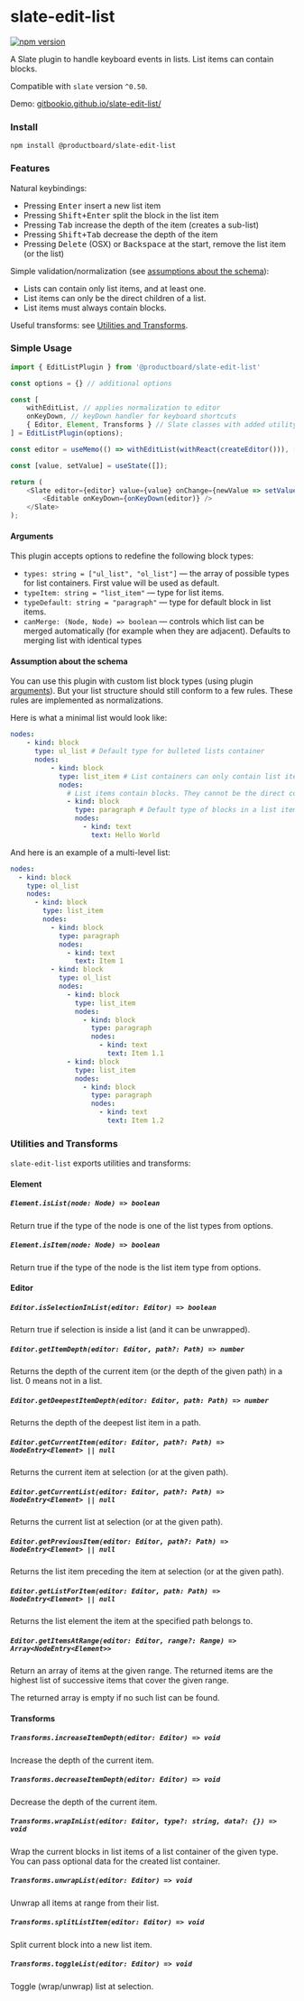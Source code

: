 # slate-edit-list

[![npm version](https://badge.fury.io/js/%40productboard%2Fslate-edit-list.svg)](https://badge.fury.io/js/%40productboard%2Fslate-edit-list)

A Slate plugin to handle keyboard events in lists. List items can contain blocks.

Compatible with `slate` version `^0.50`.

Demo: [gitbookio.github.io/slate-edit-list/](https://gitbookio.github.io/slate-edit-list/)

### Install

```
npm install @productboard/slate-edit-list
```

### Features

Natural keybindings:

- Pressing <kbd>Enter</kbd> insert a new list item
- Pressing <kbd>Shift+Enter</kbd> split the block in the list item
- Pressing <kbd>Tab</kbd> increase the depth of the item (creates a sub-list)
- Pressing <kbd>Shift+Tab</kbd> decrease the depth of the item
- Pressing <kbd>Delete</kbd> (OSX) or <kbd>Backspace</kbd> at the start, remove the list item (or the list)

Simple validation/normalization (see [assumptions about the schema](#assumption-about-the-schema)):

- Lists can contain only list items, and at least one.
- List items can only be the direct children of a list.
- List items must always contain blocks.

Useful transforms: see [Utilities and Transforms](#utilities-and-transforms).

### Simple Usage

```js
import { EditListPlugin } from '@productboard/slate-edit-list'

const options = {} // additional options

const [ 
    withEditList, // applies normalization to editor 
    onKeyDown, // keyDown handler for keyboard shortcuts
    { Editor, Element, Transforms } // Slate classes with added utility functions and transforms this package provides
] = EditListPlugin(options);

const editor = useMemo(() => withEditList(withReact(createEditor())), []);

const [value, setValue] = useState([]);

return (
    <Slate editor={editor} value={value} onChange={newValue => setValue(newValue)}>
        <Editable onKeyDown={onKeyDown(editor)} />
    </Slate>
);
```

#### Arguments

This plugin accepts options to redefine the following block types:

- `types: string = ["ul_list", "ol_list"]` — the array of possible types for list containers. First value will be used as default.
- `typeItem: string = "list_item"` — type for list items.
- `typeDefault: string = "paragraph"` — type for default block in list items.
- `canMerge: (Node, Node) => boolean` — controls which list can be merged automatically (for example when they are adjacent). Defaults to merging list with identical types


#### Assumption about the schema

You can use this plugin with custom list block types (using plugin [arguments](#arguments)). But your list structure should still conform to a few rules. These rules are implemented as normalizations.

Here is what a minimal list would look like:


```yaml
nodes:
    - kind: block
      type: ul_list # Default type for bulleted lists container
      nodes:
          - kind: block
            type: list_item # List containers can only contain list items
            nodes:
              # List items contain blocks. They cannot be the direct container of text.
              - kind: block
                type: paragraph # Default type of blocks in a list item
                nodes:
                  - kind: text
                    text: Hello World
```

And here is an example of a multi-level list:

```yaml
nodes:
  - kind: block
    type: ol_list
    nodes:
      - kind: block
        type: list_item
        nodes:
          - kind: block
            type: paragraph
            nodes:
              - kind: text
                text: Item 1
          - kind: block
            type: ol_list
            nodes:
              - kind: block
                type: list_item
                nodes:
                  - kind: block
                    type: paragraph
                    nodes:
                      - kind: text
                        text: Item 1.1
              - kind: block
                type: list_item
                nodes:
                  - kind: block
                    type: paragraph
                    nodes:
                      - kind: text
                        text: Item 1.2
```

### Utilities and Transforms

`slate-edit-list` exports utilities and transforms:

#### Element

##### `Element.isList(node: Node) => boolean`

Return true if the type of the node is one of the list types from options.

##### `Element.isItem(node: Node) => boolean`

Return true if the type of the node is the list item type from options.

#### Editor

##### `Editor.isSelectionInList(editor: Editor) => boolean`

Return true if selection is inside a list (and it can be unwrapped).

##### `Editor.getItemDepth(editor: Editor, path?: Path) => number`

Returns the depth of the current item (or the depth of the given path) in a list. 0 means not in a list.

##### `Editor.getDeepestItemDepth(editor: Editor, path: Path) => number`

Returns the depth of the deepest list item in a path.

##### `Editor.getCurrentItem(editor: Editor, path?: Path) => NodeEntry<Element> || null`

Returns the current item at selection (or at the given path).

##### `Editor.getCurrentList(editor: Editor, path?: Path) => NodeEntry<Element> || null`

Returns the current list at selection (or at the given path).

##### `Editor.getPreviousItem(editor: Editor, path?: Path) => NodeEntry<Element> || null`

Returns the list item preceding the item at selection (or at the given path).  

##### `Editor.getListForItem(editor: Editor, path: Path) => NodeEntry<Element> || null`

Returns the list element the item at the specified path belongs to. 

##### `Editor.getItemsAtRange(editor: Editor, range?: Range) => Array<NodeEntry<Element>>`

Return an array of items at the given range. The returned items are the highest list of successive items that cover the given range.

The returned array is empty if no such list can be found.

#### Transforms

##### `Transforms.increaseItemDepth(editor: Editor) => void`

Increase the depth of the current item.

##### `Transforms.decreaseItemDepth(editor: Editor) => void`

Decrease the depth of the current item.

##### `Transforms.wrapInList(editor: Editor, type?: string, data?: {}) => void`

Wrap the current blocks in list items of a list container of the given type. You can pass optional data for the created list container.

##### `Transforms.unwrapList(editor: Editor) => void`

Unwrap all items at range from their list.

##### `Transforms.splitListItem(editor: Editor) => void`

Split current block into a new list item.

##### `Transforms.toggleList(editor: Editor) => void`

Toggle (wrap/unwrap) list at selection.
